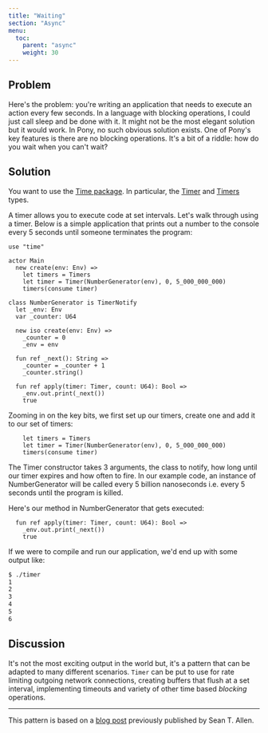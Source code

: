 ```yaml
---
title: "Waiting"
section: "Async"
menu:
  toc:
    parent: "async"
    weight: 30
---
```

## Problem

Here's the problem: you're writing an application that needs to execute an action every few seconds. In a language with blocking operations, I could just call sleep and be done with it. It might not be the most elegant solution but it would work. In Pony, no such obvious solution exists.  One of Pony's key features is there are no blocking operations. It's a bit of a riddle: how do you wait when you can't wait?

## Solution

You want to use the [Time package](https://stdlib.ponylang.io/time--index). In particular, the [Timer](https://stdlib.ponylang.io/time-Timer/) and [Timers](https://stdlib.ponylang.io/time-Timers/) types.

A timer allows you to execute code at set intervals. Let's walk through using a timer. Below is a simple application that prints out a number to the console every 5 seconds until someone terminates the program:

```pony
use "time"

actor Main
  new create(env: Env) =>
    let timers = Timers
    let timer = Timer(NumberGenerator(env), 0, 5_000_000_000)
    timers(consume timer)

class NumberGenerator is TimerNotify
  let _env: Env
  var _counter: U64

  new iso create(env: Env) =>
    _counter = 0
    _env = env

  fun ref _next(): String =>
    _counter = _counter + 1
    _counter.string()

  fun ref apply(timer: Timer, count: U64): Bool =>
    _env.out.print(_next())
    true
```

Zooming in on the key bits, we first set up our timers, create one and add it to our set of timers:

```pony
    let timers = Timers
    let timer = Timer(NumberGenerator(env), 0, 5_000_000_000)
    timers(consume timer)
```

The Timer constructor takes 3 arguments, the class to notify, how long until our timer expires and how often to fire. In our example code, an instance of NumberGenerator will be called every 5 billion nanoseconds i.e. every 5 seconds until the program is killed.

Here's our method in NumberGenerator that gets executed:

```pony
  fun ref apply(timer: Timer, count: U64): Bool =>
    _env.out.print(_next())
    true
```

If we were to compile and run our application, we'd end up with some output
like:

```bash
$ ./timer
1
2
3
4
5
6
```

## Discussion

It's not the most exciting output in the world but, it's a pattern that can be adapted to many different scenarios. `Timer` can be put to use for rate limiting outgoing network connections, creating buffers that flush at a set interval, implementing timeouts and variety of other time based _blocking_ operations.

---

This pattern is based on a [blog post](http://www.monkeysnatchbanana.com/2016/01/16/pony-patterns-waiting/) previously published by Sean T. Allen.
